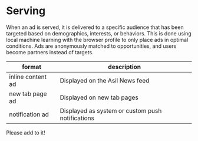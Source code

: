# Serving

When an ad is served, it is delivered to a specific audience that has been targeted based on demographics, interests, or behaviors. This is done using local machine learning with the browser profile to only place ads in optimal conditions. Ads are anonymously matched to opportunities, and users become partners instead of targets.

| format  | description  |
|---|---|
| inline content ad  | Displayed on the Asil News feed  |
| new tab page ad  | Displayed on new tab pages  |
| notification ad  | Displayed as system or custom push notifications  |

Please add to it!
